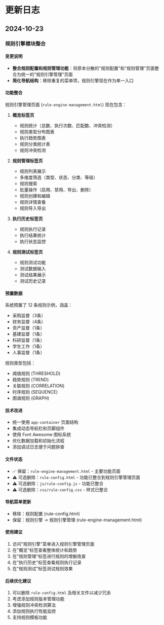 # 更新日志

## 2024-10-23

### 规则引擎模块整合

#### 变更说明
- **整合规则配置和规则管理功能**：将原本分散的"规则配置"和"规则管理"页面整合为统一的"规则引擎管理"页面
- **简化导航结构**：移除重复的菜单项，规则引擎现在作为单一入口

#### 功能整合
规则引擎管理页面 (`rule-engine-management.html`) 现在包含：

1. **概览标签页**
   - 规则统计（总数、执行次数、匹配数、冲突检测）
   - 规则类型分布图表
   - 执行趋势图表
   - 规则分类统计表
   - 规则冲突检测

2. **规则管理标签页**
   - 规则列表展示
   - 多维度筛选（类型、状态、分类、等级）
   - 规则搜索
   - 批量操作（启用、禁用、导出、删除）
   - 规则创建和编辑
   - 规则详情查看
   - 规则导入导出

3. **执行历史标签页**
   - 规则执行记录
   - 执行结果统计
   - 执行状态监控

4. **规则测试标签页**
   - 规则测试功能
   - 测试数据输入
   - 测试结果展示
   - 测试历史记录

#### 预置数据
系统预置了 12 条规则示例，涵盖：
- 采购监督（3条）
- 财务监督（4条）
- 资产监督（1条）
- 基建监督（1条）
- 科研监督（1条）
- 学生工作（1条）
- 人事监督（1条）

规则类型包括：
- 阈值规则 (THRESHOLD)
- 趋势规则 (TREND)
- 关联规则 (CORRELATION)
- 时序规则 (SEQUENCE)
- 图谱规则 (GRAPH)

#### 技术改进
- 统一使用 `app-container` 页面结构
- 集成动态导航栏和页脚组件
- 使用 Font Awesome 图标系统
- 优化数据加载和初始化流程
- 添加调试日志便于问题排查

#### 文件状态
- ✅ 保留：`rule-engine-management.html` - 主要功能页面
- ⚠️ 可选删除：`rule-config.html` - 功能已整合到规则引擎管理页面
- ⚠️ 可选删除：`js/rule-config.js` - 功能已整合
- ⚠️ 可选删除：`css/rule-config.css` - 样式已整合

#### 导航菜单更新
- 移除：规则配置 (rule-config.html)
- 保留：规则引擎 → 规则引擎管理 (rule-engine-management.html)

#### 使用建议
1. 访问"规则引擎"菜单进入规则引擎管理页面
2. 在"概览"标签查看整体统计和趋势
3. 在"规则管理"标签进行规则的增删改查
4. 在"执行历史"标签查看规则执行记录
5. 在"规则测试"标签测试规则效果

#### 后续优化建议
1. 可以删除 `rule-config.html` 及相关文件以减少冗余
2. 考虑添加规则版本管理功能
3. 增强规则冲突检测算法
4. 添加规则执行性能监控
5. 支持规则模板功能
